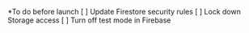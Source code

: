 *To do before launch
[ ] Update Firestore security rules
[ ] Lock down Storage access
[ ] Turn off test mode in Firebase

